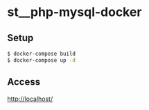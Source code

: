 # st__php-mysql-docker

## Setup
```bash
$ docker-compose build
$ docker-compose up -d
```

## Access
[http://localhost/](http://localhost/)
